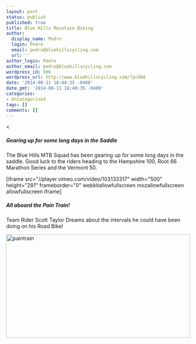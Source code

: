```yaml
---
layout: post
status: publish
published: true
title: Blue Hills Mountain Biking
author:
  display_name: Pedro
  login: Pedro
  email: pedro@bluehillscycling.com
  url: ''
author_login: Pedro
author_email: pedro@bluehillscycling.com
wordpress_id: 566
wordpress_url: http://www.bluehillscycling.com/?p=566
date: '2014-08-11 18:48:35 -0400'
date_gmt: '2014-08-11 18:48:35 -0400'
categories:
- Uncategorized
tags: []
comments: []
---
```

<<h5>Gearing up for some long days in the Saddle</h5>

The Blue Hills MTB Squad has been gearing up for some long days in the saddle. Good luck to the riders heading to the Hampshire 100, Root 66 Marathon Series and the Vermont 50.



[iframe src="//player.vimeo.com/video/103133317" width="500" height="281" frameborder="0" webkitallowfullscreen mozallowfullscreen allowfullscreen iframe]

<h5>All aboard the Pain Train!</h5>

Team Rider Scott Taylor Dreams about the intervals he could have been doing on his Road Bike!



<a href="http://www.bluehillscycling.com/BHCC-3/wp-content/uploads/2014/08/paintrain.jpg"><img class="alignnone size-full wp-image-578" alt="paintrain" src="http://www.bluehillscycling.com/BHCC-3/wp-content/uploads/2014/08/paintrain.jpg" width="500" height="281" /></a>



&nbsp;


